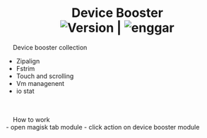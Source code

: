   </h1>
<h1 align="center"> Device Booster
<br>
    <img src="https://img.shields.io/badge/Version-1.0.0.7-brightgreen.svg"
      alt="Version" />   |    <img src="https://img.shields.io/badge/Enggar-Sulistyo-blue.svg" alt="enggar">
</h1>

&nbsp; &nbsp; Device booster collection
<br>
- Zipalign
- Fstrim
- Touch and scrolling
- Vm managenent
- io stat
<br>
<br>
&nbsp; &nbsp; How to work
<br>
- open magisk tab module
- click action on device booster module
